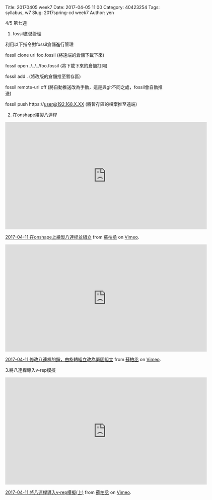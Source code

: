 Title: 20170405 week7
Date: 2017-04-05 11:00
Category: 40423254
Tags: syllabus, w7
Slug: 2017spring-cd week7
Author: yen

4/5 第七週

1. fossil倉儲管理

<!-- PELICAN_END_SUMMARY -->

利用以下指令對fossil倉儲進行管理

fossil clone uri foo.fossil (將遠端的倉儲下載下來)

fossil open ./../../foo.fossil (將下載下來的倉儲打開)

fossil add . (將改版的倉儲推至暫存區)

fossil remote-url off (將自動推送改為手動，這是與git不同之處，fossil會自動推送)

fossil push https://user@192.168.X.XX (將暫存區的檔案推至遠端)

2. 在onshape繪製八連桿

<iframe src="https://player.vimeo.com/video/212756217" width="640" height="341" frameborder="0" webkitallowfullscreen mozallowfullscreen allowfullscreen></iframe>
<p><a href="https://vimeo.com/212756217">2017-04-11 在onshape上繪製八連桿並組立</a> from <a href="https://vimeo.com/user45596496">蘇柏丞</a> on <a href="https://vimeo.com">Vimeo</a>.</p>

<iframe src="https://player.vimeo.com/video/212756256" width="640" height="341" frameborder="0" webkitallowfullscreen mozallowfullscreen allowfullscreen></iframe>
<p><a href="https://vimeo.com/212756256">2017-04-11 修改八連桿的銷，由旋轉組立改為緊固組立</a> from <a href="https://vimeo.com/user45596496">蘇柏丞</a> on <a href="https://vimeo.com">Vimeo</a>.</p>

3.將八連桿導入v-rep模擬

<iframe src="https://player.vimeo.com/video/212771409" width="640" height="341" frameborder="0" webkitallowfullscreen mozallowfullscreen allowfullscreen></iframe>
<p><a href="https://vimeo.com/212771409">2017-04-11 將八連桿導入v-rep模擬(上)</a> from <a href="https://vimeo.com/user45596496">蘇柏丞</a> on <a href="https://vimeo.com">Vimeo</a>.</p>

